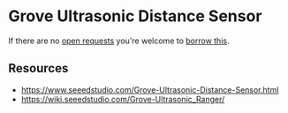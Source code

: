 # Grove Ultrasonic Distance Sensor
If there are no [open requests](../../../../issues?q=is%3Aissue+is%3Aopen+%22Grove+Ultrasonic+Distance+Sensor%22+in%3Atitle) you're welcome to [borrow this](../../../../issues/new?title=Borrow+request+for+Grove+Ultrasonic+Distance+Sensor&body=1+piece+of+%5Bthis%5D%28..%2Fblob%2Fmain%2F.%2FHardware%2FSensors%2FGrove_Ultrasonic_Distance_Sensor.md%29+for+~2+weeks.).

## Resources
- https://www.seeedstudio.com/Grove-Ultrasonic-Distance-Sensor.html
- https://wiki.seeedstudio.com/Grove-Ultrasonic_Ranger/
